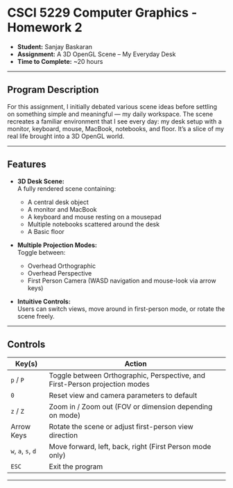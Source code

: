 # CSCI 5229 Computer Graphics - Homework 2

- **Student:** Sanjay Baskaran  
- **Assignment:** A 3D OpenGL Scene – My Everyday Desk  
- **Time to Complete:** ~20 hours

---

## Program Description

For this assignment, I initially debated various scene ideas before settling on something simple and meaningful — my daily workspace. The scene recreates a familiar environment that I see every day: my desk setup with a monitor, keyboard, mouse, MacBook, notebooks, and floor. It’s a slice of my real life brought into a 3D OpenGL world.

---

## Features

- **3D Desk Scene:**  
    A fully rendered scene containing:
    - A central desk object
    - A monitor and MacBook
    - A keyboard and mouse resting on a mousepad
    - Multiple notebooks scattered around the desk
    - A Basic floor

- **Multiple Projection Modes:**  
    Toggle between:
    - Overhead Orthographic
    - Overhead Perspective
    - First Person Camera (WASD navigation and mouse-look via arrow keys)

- **Intuitive Controls:**  
    Users can switch views, move around in first-person mode, or rotate the scene freely.

---

## Controls

| Key(s)      | Action                                                                 |
|-------------|------------------------------------------------------------------------|
| `p` / `P`   | Toggle between Orthographic, Perspective, and First-Person projection modes |
| `0`         | Reset view and camera parameters to default                            |
| `z` / `Z`   | Zoom in / Zoom out (FOV or dimension depending on mode)                |
| Arrow Keys  | Rotate the scene or adjust first-person view direction                 |
| `w`, `a`, `s`, `d` | Move forward, left, back, right (First Person mode only)        |
| `ESC`       | Exit the program                                                       |

---

